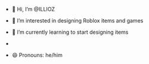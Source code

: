 - 👋 Hi, I’m @ILLIOZ
- 👀 I’m interested in designing Roblox items and games
- 🌱 I’m currently learning to start designing items
  
- 
- 😄 Pronouns: he/him
  

<!---
ILLIOZ/ILLIOZ is a ✨ special ✨ repository because its `README.md` (this file) appears on your GitHub profile.
You can click the Preview link to take a look at your changes.
--->
